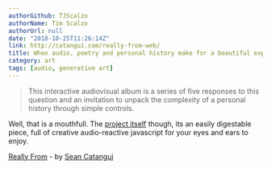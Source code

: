 ```yaml
---
authorGithub: TJScalzo
authorName: Tim Scalzo
authorUrl: null
date: "2018-10-25T11:26:14Z"
link: http://catangui.com/really-from-web/
title: When audio, poetry and personal history make for a beautiful experience.
category: art
tags: [audio, generative art]
---
```


> This interactive audiovisual album is a series of five responses to this question and an invitation to unpack the complexity of a personal history through simple controls.

Well, that is a mouthfull. The [project itself](http://catangui.com/really-from-web/) though, its an easily digestable piece, full of creative audio-reactive javascript for your eyes and ears to enjoy.

[Really From](http://catangui.com/really-from-web/) - by [Sean Catangui](https://catangui.com)
